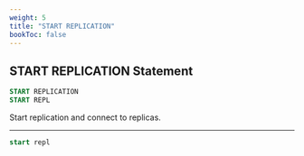 ```yaml
---
weight: 5
title: "START REPLICATION"
bookToc: false
---
```


## START REPLICATION Statement

```SQL
START REPLICATION
START REPL
```

Start replication and connect to replicas.

---

```SQL
start repl
```
